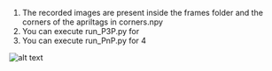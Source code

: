 


1) The recorded images are present inside the frames folder and the corners of the apriltags in corners.npy
2) You can execute run_P3P.py for 
3) You can execute run_PnP.py for 
4


![alt text](bird_collineation.gif)
